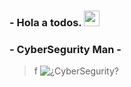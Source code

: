 ### - Hola a todos.  <img src="https://media.giphy.com/media/hvRJCLFzcasrR4ia7z/giphy.gif" width="25px">
### - CyberSegurity Man - 

>  f
![¿CyberSegurity?](https://blogvaronis2.wpengine.com/wp-content/uploads/2020/07/what-is-red-teaming-hero.png)







                



<!--
**zl1te/zl1te** is a ✨ _special_ ✨ repository because its `README.md` (this file) appears on your GitHub profile.

Here are some ideas to get you started:

- 🔭 I’m currently working on ...
- 🌱 I’m currently learning ...
- 👯 I’m looking to collaborate on ...
- 🤔 I’m looking for help with ...
- 💬 Ask me about ...
- 📫 How to reach me: ...
- 😄 Pronouns: ...
- ⚡ Fun fact: ...
-->
